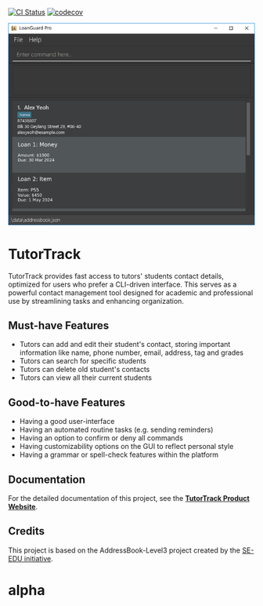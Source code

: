 [![CI Status](https://github.com/se-edu/addressbook-level3/workflows/Java%20CI/badge.svg)](https://github.com/AY2324S2-CS2103-F08-4/tp/actions)
[![codecov](https://codecov.io/gh/AY2324S2-CS2103-F08-4/tp/graph/badge.svg?token=MYL7SH6BMO)](https://codecov.io/gh/AY2324S2-CS2103-F08-4/tp)

![Ui](docs/images/Ui.png)

# TutorTrack
TutorTrack provides fast access to tutors' students contact details, optimized for users who prefer a CLI-driven interface. This serves as a powerful contact management tool designed for academic and professional use by streamlining tasks and enhancing organization.

## Must-have Features
* Tutors can add and edit their student's contact, storing important information like name, phone number, email, address, tag and grades
* Tutors can search for specific students
* Tutors can delete old student's contacts
* Tutors can view all their current students

## Good-to-have Features
* Having a good user-interface
* Having an automated routine tasks (e.g. sending reminders)
* Having an option to confirm or deny all commands
* Having customizability options on the GUI to reflect personal style
* Having a grammar or spell-check features within the platform

## Documentation
For the detailed documentation of this project, see the **[TutorTrack Product Website](https://ay2324s2-cs2103-f08-4.github.io/tp/)**.

## Credits
This project is based on the AddressBook-Level3 project created by the [SE-EDU initiative](https://se-education.org).
# alpha
